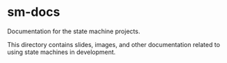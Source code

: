 # sm-docs
Documentation for the state machine projects.

This directory contains slides, images, and other documentation related to using state machines in development.
